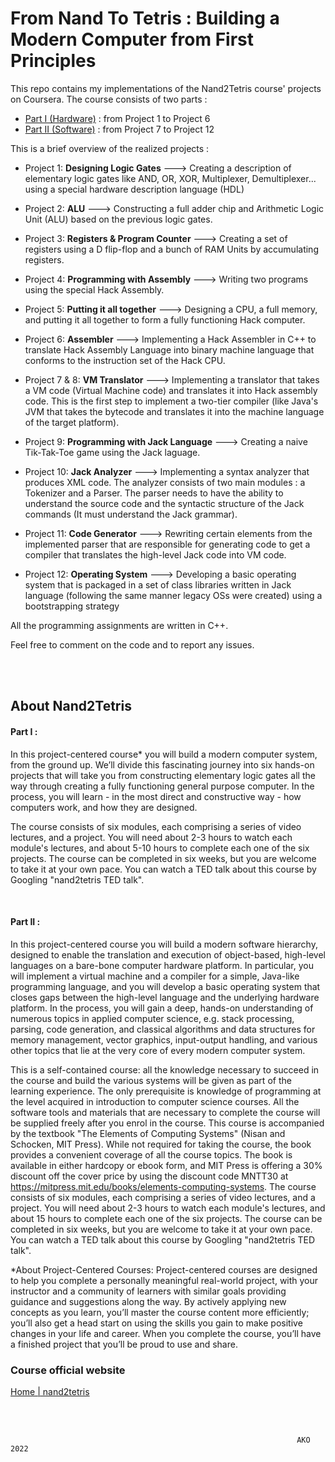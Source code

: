 
# From Nand To Tetris : Building a Modern Computer from First Principles

  
This repo contains my implementations of the Nand2Tetris course' projects on Coursera. The course consists of two parts :
- [Part I (Hardware)](https://www.coursera.org/learn/build-a-computer) : from Project 1 to Project 6
- [Part II (Software)](https://www.coursera.org/learn/nand2tetris2) : from Project 7 to Project 12

This is a brief overview of the realized projects :

* Project 1: **Designing Logic Gates** ---> Creating a description of elementary logic gates like AND, OR, XOR, Multiplexer, Demultiplexer... using a special hardware description language (HDL)

* Project 2: **ALU** ---> Constructing a full adder chip and Arithmetic Logic Unit (ALU) based on the previous logic gates.

* Project 3: **Registers & Program Counter** ---> Creating a set of registers using a D flip-flop and a bunch of RAM Units by accumulating registers.

* Project 4: **Programming with Assembly** ---> Writing two programs using the special Hack Assembly.

* Project 5: **Putting it all together** ---> Designing a CPU, a full memory, and putting it all together to form a fully functioning Hack computer.

* Project 6: **Assembler** ---> Implementing a Hack Assembler in C++ to translate Hack Assembly Language into binary machine language that conforms to the instruction set of the Hack CPU.

* Project 7 & 8: **VM Translator** ---> Implementing a translator that takes a VM code (Virtual Machine code) and translates it into Hack assembly code. This is the first step to implement a two-tier compiler (like Java's JVM that takes the bytecode and translates it into the machine language of the target platform).

* Project 9: **Programming with Jack Language** ---> Creating a naive Tik-Tak-Toe game using the Jack laguage.

* Project 10: **Jack Analyzer** ---> Implementing a syntax analyzer that produces XML code. The analyzer consists of two main modules : a Tokenizer and a Parser. The parser needs to have the ability to understand the source code and the syntactic structure of the Jack commands (It must understand the Jack grammar).

* Project 11: **Code Generator** ---> Rewriting certain elements from the implemented parser that are responsible for generating code to get a compiler that translates the high-level Jack code into VM code.

* Project 12: **Operating System** ---> Developing a basic operating system that is packaged in a set of class libraries written in Jack language (following the same manner legacy OSs were created) using a bootstrapping strategy


All the programming assignments are written in C++.

Feel free to comment on the code and to report any issues.

<br/>
<br/>



## About Nand2Tetris

  
#### Part I :
In this project-centered course* you will build a modern computer system, from the ground up. We’ll divide this fascinating journey into six hands-on projects that will take you from constructing elementary logic gates all the way through creating a fully functioning general purpose computer. In the process, you will learn - in the most direct and constructive way - how computers work, and how they are designed.

The course consists of six modules, each comprising a series of video lectures, and a project. You will need about 2-3 hours to watch each module's lectures, and about 5-10 hours to complete each one of the six projects. The course can be completed in six weeks, but you are welcome to take it at your own pace. You can watch a TED talk about this course by Googling "nand2tetris TED talk".

<br/>

#### Part II :

In this project-centered course you will build a modern software hierarchy, designed to enable the translation and execution of object-based, high-level languages on a bare-bone computer hardware platform. In particular, you will implement a virtual machine and a compiler for a simple, Java-like programming language, and you will develop a basic operating system that closes gaps between the high-level language and the underlying hardware platform. In the process, you will gain a deep, hands-on understanding of numerous topics in applied computer science, e.g. stack processing, parsing, code generation, and classical algorithms and data structures for memory management, vector graphics, input-output handling, and various other topics that lie at the very core of every modern computer system.

This is a self-contained course: all the knowledge necessary to succeed in the course and build the various systems will be given as part of the learning experience. The only prerequisite is knowledge of programming at the level acquired in introduction to computer science courses. All the software tools and materials that are necessary to complete the course will be supplied freely after you enrol in the course. This course is accompanied by the textbook "The Elements of Computing Systems" (Nisan and Schocken, MIT Press). While not required for taking the course, the book provides a convenient coverage of all the course topics. The book is available in either hardcopy or ebook form, and MIT Press is offering a 30% discount off the cover price by using the discount code MNTT30 at https://mitpress.mit.edu/books/elements-computing-systems. The course consists of six modules, each comprising a series of video lectures, and a project. You will need about 2-3 hours to watch each module's lectures, and about 15 hours to complete each one of the six projects. The course can be completed in six weeks, but you are welcome to take it at your own pace. You can watch a TED talk about this course by Googling "nand2tetris TED talk".

 *About Project-Centered Courses: Project-centered courses are designed to help you complete a personally meaningful real-world project, with your instructor and a community of learners with similar goals providing guidance and suggestions along the way. By actively applying new concepts as you learn, you’ll master the course content more efficiently; you’ll also get a head start on using the skills you gain to make positive changes in your life and career. When you complete the course, you’ll have a finished project that you’ll be proud to use and share.

### Course official website 

[Home | nand2tetris](https://www.nand2tetris.org/)


<br/>
<br/>

														        	AKO 2022
